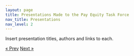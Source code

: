 ```yaml
---
layout: page
title: Presentations Made to the Pay Equity Task Force
nav_title: Presentations
nav_level: 2
---
```


Insert presentation titles, authors and links to each.

<!-- Pagination -->
<div class="pagination">
  <a class="pagination-item older" href="{{ site.baseurl }}/08-Appendices">&laquo; Prev</a>
  <a class="pagination-item newer" href="{{ site.baseurl }}/10-Papers-and-Publications">Next &raquo;</a>
</div>
